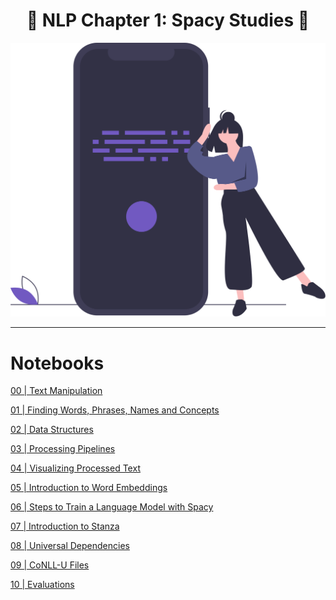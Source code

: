 <h1 align='center'>💬 NLP Chapter 1: Spacy Studies 💬</h1>

<div align="center">
  <img src='./src/read-me-images/natural-language-processing.svg' alt='Documents' />
</div>

---

# Notebooks

[00 | Text Manipulation](https://www.kaggle.com/code/dsfelix/00-text-manipulation)

[01 | Finding Words, Phrases, Names and Concepts](https://www.kaggle.com/code/dsfelix/01-finding-words-phrases-names-and-concepts)

[02 | Data Structures](https://www.kaggle.com/code/dsfelix/02-data-structures)

[03 | Processing Pipelines](https://www.kaggle.com/code/dsfelix/03-processing-pipelines)

[04 | Visualizing Processed Text](https://www.kaggle.com/code/dsfelix/04-visualizing-processed-text)

[05 | Introduction to Word Embeddings](https://www.kaggle.com/code/dsfelix/05-introduction-to-word-embeddings)

[06 | Steps to Train a Language Model with Spacy](https://www.kaggle.com/code/dsfelix/06-steps-to-train-a-language-model-with-spacy)

[07 | Introduction to Stanza](https://www.kaggle.com/code/dsfelix/07-introduction-to-stanza)

[08 | Universal Dependencies](https://www.kaggle.com/code/dsfelix/08-universal-dependencies)

[09 | CoNLL-U Files](https://www.kaggle.com/code/dsfelix/09-conll-u-files)

[10 | Evaluations](https://www.kaggle.com/code/dsfelix/10-evaluations)
